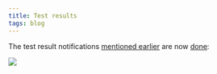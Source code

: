 ```yaml
---
title: Test results
tags: blog
---
```


The test result notifications [mentioned earlier](http://typechecked.net/a/about/wincent/weblog/archives/2007/04/test_process_im.php) are now [done](http://typechecked.net/a/about/wincent/weblog/svn-log/archives/2007/04/wotest_r156_2_items_changed.php):

![](/system/images/legacy/growl-notifications.png)
